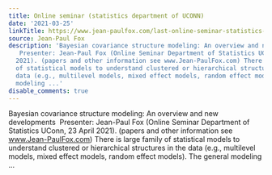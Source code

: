 ```yaml
---
title: Online seminar (statistics department of UCONN)
date: '2021-03-25'
linkTitle: https://www.jean-paulfox.com/last-online-seminar-statistics-department-of-uconn/?utm_source=rss&utm_medium=rss&utm_campaign=last-online-seminar-statistics-department-of-uconn
source: Jean-Paul Fox
description: 'Bayesian covariance structure modeling: An overview and new developments
   Presenter: Jean-Paul Fox (Online Seminar Department of Statistics UConn, 23 April
  2021). (papers and other information see www.Jean-PaulFox.com) There is large family
  of statistical models to understand clustered or hierarchical structures in the
  data (e.g., multilevel models, mixed effect models, random effect models). The general
  modeling ...'
disable_comments: true
---
```

Bayesian covariance structure modeling: An overview and new developments  Presenter: Jean-Paul Fox (Online Seminar Department of Statistics UConn, 23 April 2021). (papers and other information see www.Jean-PaulFox.com) There is large family of statistical models to understand clustered or hierarchical structures in the data (e.g., multilevel models, mixed effect models, random effect models). The general modeling ...